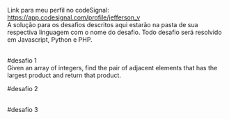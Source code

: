 Link para meu perfil no codeSignal: https://app.codesignal.com/profile/jefferson_v
<br>
A solução para os desafios descritos aqui estarão na pasta de sua respectiva linguagem com o nome do desafio. Todo desafio será resolvido em Javascript, Python e PHP.
<br>
<br> 

#desafio 1<br>
Given an array of integers, find the pair of adjacent elements that has the largest product and return that product.<br>

#desafio 2<br>
<br>

#desafio 3<br>
<br>
